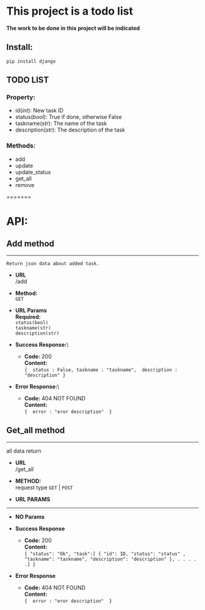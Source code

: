 # This project is a todo list

**The work to be done in this project will be indicated**

## **Install:**

`pip install django`

## TODO LIST
### Property:
- id(*int*): New task ID
- status(*bool*): True if done, otherwise False
- taskname(*str*): The name of the task
- description(*str*): The description of the task

### Methods:
- add
- update
- update_status
- get_all
- remove


=======
# API:

## **Add method**
----
	Return json data about added task.

- **URL**\
	/add

- **Method:**\
  `GET`

- **URL Params**\
  **Required:**\
  `status(bool)`\
  `taskname(str)`\
  `description(str)` 

- **Success Response:**\

  - **Code:** 200\
    **Content:**\
           `{ 
              status : False,
              taskname : "taskname", 
              description : "description"
            }`
 
- **Error Response:**\

  - **Code:** 404 NOT FOUND\
    **Content:**\
           `{ 
              error : "eror description" 
            }`


## **Get_all method**
----
  all data return

* **URL**\
  /get_all

* **METHOD:**\
  request type
  `GET` | `POST`

* **URL PARAMS**
----
* **NO Params**

* **Success Response**
  * **Code:** 200 \
    **Content:**\
     `{
				"status": "Ok",
				"task":[
					{
						"id": ID,
						"status": "status" ,
						"taskname": "taskname",
						"description": "description"
					},
					. . . . .]
			}`

* **Error Response**
  * **Code:** 404 NOT FOUND\
    **Content:**\
           `{ 
              error : "eror description" 
            }`

